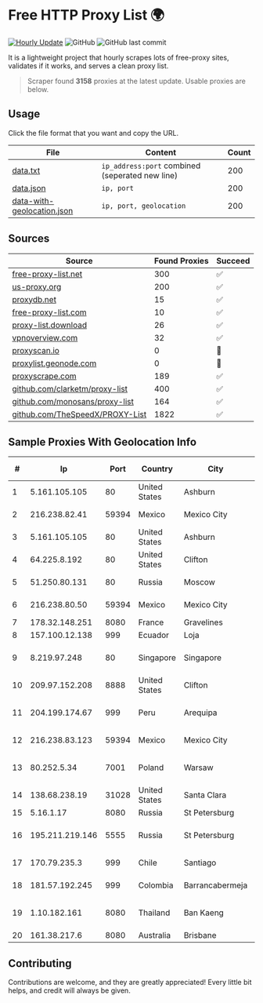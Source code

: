 
# Free HTTP Proxy List 🌍

[![Hourly Update](https://github.com/mertguvencli/http-proxy-list/actions/workflows/main.yml/badge.svg?branch=main)](https://github.com/mertguvencli/http-proxy-list/actions/workflows/main.yml)
![GitHub](https://img.shields.io/github/license/mertguvencli/http-proxy-list)
![GitHub last commit](https://img.shields.io/github/last-commit/mertguvencli/http-proxy-list)

It is a lightweight project that hourly scrapes lots of free-proxy sites, validates if it works, and serves a clean proxy list.


> Scraper found **3158** proxies at the latest update. Usable proxies are below.

## Usage

Click the file format that you want and copy the URL.


|File|Content|Count|
|----|-------|-----|
|[data.txt](https://raw.githubusercontent.com/mertguvencli/http-proxy-list/main/proxy-list/data.txt)|`ip_address:port` combined (seperated new line)|200|
|[data.json](https://raw.githubusercontent.com/mertguvencli/http-proxy-list/main/proxy-list/data.json)|`ip, port`|200|
|[data-with-geolocation.json](https://raw.githubusercontent.com/mertguvencli/http-proxy-list/main/proxy-list/data-with-geolocation.json)|`ip, port, geolocation`|200|

## Sources

|Source|Found Proxies|Succeed|
|------|-------------|-------|
|[free-proxy-list.net](https://free-proxy-list.net)|300|✅|
|[us-proxy.org](https://www.us-proxy.org)|200|✅|
|[proxydb.net](http://proxydb.net)|15|✅|
|[free-proxy-list.com](https://free-proxy-list.com/?page=&port=&type%5B%5D=http&type%5B%5D=https&up_time=0&search=Search)|10|✅|
|[proxy-list.download](https://www.proxy-list.download/HTTP)|26|✅|
|[vpnoverview.com](https://vpnoverview.com/privacy/anonymous-browsing/free-proxy-servers)|32|✅|
|[proxyscan.io](https://www.proxyscan.io)|0|🚫|
|[proxylist.geonode.com](https://proxylist.geonode.com/api/proxy-list?limit=300&page=1&sort_by=lastChecked&sort_type=desc&protocols=http,https)|0|🚫|
|[proxyscrape.com](https://api.proxyscrape.com/v2/?request=displayproxies&protocol=http&timeout=10000&country=all&ssl=all&anonymity=all)|189|✅|
|[github.com/clarketm/proxy-list](https://raw.githubusercontent.com/clarketm/proxy-list/master/proxy-list-raw.txt)|400|✅|
|[github.com/monosans/proxy-list](https://raw.githubusercontent.com/monosans/proxy-list/main/proxies/http.txt)|164|✅|
|[github.com/TheSpeedX/PROXY-List](https://raw.githubusercontent.com/TheSpeedX/PROXY-List/master/http.txt)|1822|✅|


## Sample Proxies With Geolocation Info

|#|Ip|Port|Country|City|Internet Service Provider|
|-|--|----|-------|----|-------------------------|
|1|5.161.105.105|80|United States|Ashburn|Hetzner Online GmbH|
|2|216.238.82.41|59394|Mexico|Mexico City|The Constant Company|
|3|5.161.105.105|80|United States|Ashburn|Hetzner Online GmbH|
|4|64.225.8.192|80|United States|Clifton|DigitalOcean, LLC|
|5|51.250.80.131|80|Russia|Moscow|Yandex.Cloud LLC|
|6|216.238.80.50|59394|Mexico|Mexico City|The Constant Company|
|7|178.32.148.251|8080|France|Gravelines|OVH SAS|
|8|157.100.12.138|999|Ecuador|Loja|Telconet S.A|
|9|8.219.97.248|80|Singapore|Singapore|Alibaba (US) Technology Co., Ltd.|
|10|209.97.152.208|8888|United States|Clifton|DigitalOcean, LLC|
|11|204.199.174.67|999|Peru|Arequipa|Level 3 Communications, Inc.|
|12|216.238.83.123|59394|Mexico|Mexico City|The Constant Company|
|13|80.252.5.34|7001|Poland|Warsaw|GWNET Autonomus System|
|14|138.68.238.19|31028|United States|Santa Clara|DigitalOcean, LLC|
|15|5.16.1.17|8080|Russia|St Petersburg|Enforta-MSK|
|16|195.211.219.146|5555|Russia|St Petersburg|OOO "Sestroretskoe Cable Television"|
|17|170.79.235.3|999|Chile|Santiago|TNA Solutions SpA|
|18|181.57.192.245|999|Colombia|Barrancabermeja|Telmex Colombia S.A.|
|19|1.10.182.161|8080|Thailand|Ban Kaeng|TOT Public Company Limited|
|20|161.38.217.6|8080|Australia|Brisbane|Gigafy|



## Contributing

Contributions are welcome, and they are greatly appreciated! Every
little bit helps, and credit will always be given.


